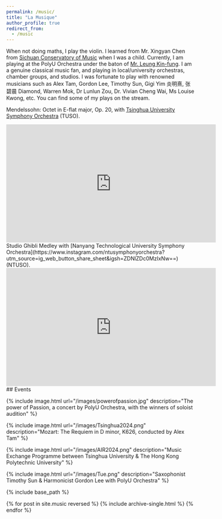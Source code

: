 ```yaml
---
permalink: /music/
title: "La Musique"
author_profile: true
redirect_from: 
  - /music
---
```

When not doing maths, I play the violin. I learned from Mr. Xingyan Chen from [Sichuan Conservatory of Music](http://www.sccm.cn
) when I was a child. Currently, I am playing at the PolyU Orchestra under the baton of [Mr. Leung Kin-fung](http://www.leungkinfung.com/bio.php). I am a genuine classical music fan, and playing in local/university orchestras, chamber groups, and studios. I was fortunate to play with renowned musicians such as Alex Tam, Gordon Lee, Timothy Sun, Gigi Yim 炎明熹, 张碧晨 Diamond, Warren Mok, Dr Lunlun Zou, Dr. Vivian Cheng Wai, Ms Louise Kwong, etc. You can find some of my plays on the stream.

Mendelssohn: Octet in E-flat major, Op. 20, with [Tsinghua University Symphony Orchestra](https://www.arts.tsinghua.edu.cn/index.htm) (TUSO).
<iframe width="560" height="315" src="https://www.youtube.com/embed/videoseries?si=lNHyEG0VomTetzfI&amp;list=PLuGIZhzZsKOFbLwykP5nkrk0ZF8IPKRoT" title="YouTube video player" frameborder="0" allow="accelerometer; autoplay; clipboard-write; encrypted-media; gyroscope; picture-in-picture; web-share" referrerpolicy="strict-origin-when-cross-origin" allowfullscreen></iframe>

<br>
Studio Ghibli Medley with [Nanyang Technological University Symphony Orchestra](https://www.instagram.com/ntusymphonyorchestra?utm_source=ig_web_button_share_sheet&igsh=ZDNlZDc0MzIxNw==) (NTUSO).
<iframe width="560" height="315" src="https://www.youtube.com/embed/JQ6ZSCj5yck?si=StWFhmPTSY6edrFo" title="YouTube video player" frameborder="0" allow="accelerometer; autoplay; clipboard-write; encrypted-media; gyroscope; picture-in-picture; web-share" referrerpolicy="strict-origin-when-cross-origin" allowfullscreen></iframe>
## Events

{% include image.html url="/images/powerofpassion.jpg" description="The power of Passion, a concert by PolyU Orchestra, with the winners of soloist audition" %}

{% include image.html url="/images/Tsinghua2024.png" description="Mozart: The Requiem in D minor, K626, conducted by Alex Tam" %}

{% include image.html url="/images/AIR2024.png" description="Music Exchange Programme between Tsinghua University & The Hong Kong Polytechnic University" %}

{% include image.html url="/images/Tue.png" description="Saxophonist Timothy Sun & Harmonicist Gordon Lee with PolyU Orchestra" %}

{% include base_path %}

{% for post in site.music reversed %}
  {% include archive-single.html %}
{% endfor %}
